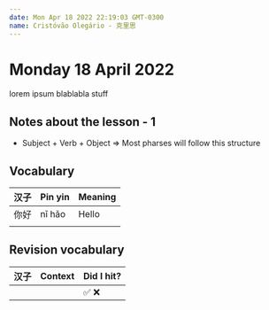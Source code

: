 ```yaml
---
date: Mon Apr 18 2022 22:19:03 GMT-0300
name: Cristóvão Olegário - 克里思
---
```


# Monday 18 April 2022

lorem ipsum blablabla stuff

## Notes about the lesson - 1

- Subject + Verb + Object => Most pharses will follow this structure

## Vocabulary

| 汉子 | Pin yin | Meaning |
| ---- | ------- | ------- |
| 你好 | nǐ hǎo  | Hello   |
|      |         |         |

## Revision vocabulary

| 汉子 | Context | Did I hit? |
| ---- | ------- | ---------- |
|      |         | ✅ ❌      |

